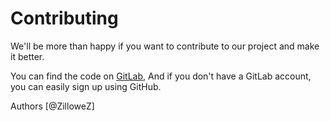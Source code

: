 # Contributing

We'll be more than happy if you want to contribute to our project and make it better.

You can find the code on [GitLab](https://gitlab.com/Zillwen/Zusty/Zoi),
And if you don't have a GitLab account, you can easily sign up using GitHub.

Authors [@ZilloweZ]
